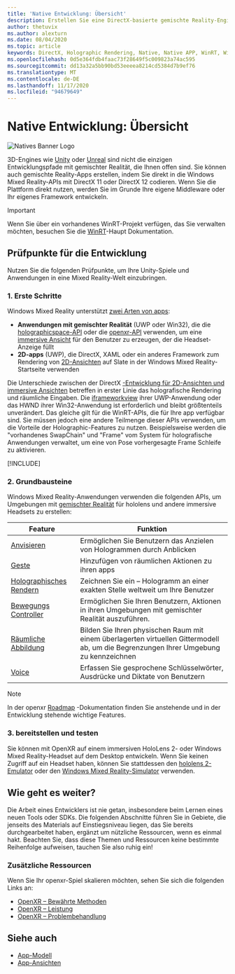 ```yaml
---
title: 'Native Entwicklung: Übersicht'
description: Erstellen Sie eine DirectX-basierte gemischte Reality-Engine, indem Sie die Windows Mixed Reality-APIs direkt verwenden.
author: thetuvix
ms.author: alexturn
ms.date: 08/04/2020
ms.topic: article
keywords: DirectX, Holographic Rendering, Native, Native APP, WinRT, WinRT-APP, Plattform-APIs, benutzerdefiniertes Modul, Middleware, Mixed Reality-Headset, Windows Mixed Reality-Headset, Virtual Reality-Headset
ms.openlocfilehash: 0d5e364fdb4faac73f28649f5c009823a74ac595
ms.sourcegitcommit: dd13a32a5bb90bd53eeeea8214cd5384d7b9ef76
ms.translationtype: MT
ms.contentlocale: de-DE
ms.lasthandoff: 11/17/2020
ms.locfileid: "94679649"
---
```

# <a name="native-development-overview"></a>Native Entwicklung: Übersicht

![Natives Banner Logo](../images/native_logo_banner.png)

3D-Engines wie [Unity](../unity/unity-development-overview.md) oder [Unreal](../unreal/unreal-development-overview.md) sind nicht die einzigen Entwicklungspfade mit gemischter Realität, die Ihnen offen sind. Sie können auch gemischte Reality-Apps erstellen, indem Sie direkt in die Windows Mixed Reality-APIs mit DirectX 11 oder DirectX 12 codieren. Wenn Sie die Plattform direkt nutzen, werden Sie im Grunde Ihre eigene Middleware oder Ihr eigenes Framework entwickeln. 

> [!IMPORTANT]
> Wenn Sie über ein vorhandenes WinRT-Projekt verfügen, das Sie verwalten möchten, besuchen Sie die [WinRT](creating-a-holographic-directx-project.md)-Haupt Dokumentation. 

## <a name="development-checkpoints"></a>Prüfpunkte für die Entwicklung

Nutzen Sie die folgenden Prüfpunkte, um Ihre Unity-Spiele und Anwendungen in eine Mixed Reality-Welt einzubringen.

### <a name="1-getting-started"></a>1. Erste Schritte

Windows Mixed Reality unterstützt [zwei Arten von apps](../../design/app-views.md):
* **Anwendungen mit gemischter Realität** (UWP oder Win32), die die [holographicspace-API](getting-a-holographicspace.md) oder die [openxr-API](openxr.md) verwenden, um eine [immersive Ansicht](../../design/app-views.md) für den Benutzer zu erzeugen, der die Headset-Anzeige füllt
* **2D-apps** (UWP), die DirectX, XAML oder ein anderes Framework zum Rendering von [2D-Ansichten](../../design/app-views.md#2d-views) auf Slate in der Windows Mixed Reality-Startseite verwenden

Die Unterschiede zwischen der DirectX [-Entwicklung für 2D-Ansichten und immersive Ansichten](../../design/app-views.md) betreffen in erster Linie das holografische Rendering und räumliche Eingaben. Die [iframeworkview](https://msdn.microsoft.com/library/windows/apps/windows.applicationmodel.core.iframeworkview.aspx) ihrer UWP-Anwendung oder das HWND ihrer Win32-Anwendung ist erforderlich und bleibt größtenteils unverändert. Das gleiche gilt für die WinRT-APIs, die für Ihre app verfügbar sind. Sie müssen jedoch eine andere Teilmenge dieser APIs verwenden, um die Vorteile der Holographic-Features zu nutzen. Beispielsweise werden die "vorhandenes SwapChain" und "Frame" vom System für holografische Anwendungen verwaltet, um eine von Pose vorhergesagte Frame Schleife zu aktivieren.

[!INCLUDE[](../includes/native-getting-started.md)]

### <a name="2-core-building-blocks"></a>2. Grundbausteine

Windows Mixed Reality-Anwendungen verwenden die folgenden APIs, um Umgebungen mit [gemischter Realität](../../discover/mixed-reality.md) für hololens und andere immersive Headsets zu erstellen:

|  Feature  |  Funktion  |
| --- | --- |
| [Anvisieren](../../design/gaze-and-commit.md) | Ermöglichen Sie Benutzern das Anzielen von Hologrammen durch Anblicken |
| [Geste](../../design/gaze-and-commit.md#composite-gestures) | Hinzufügen von räumlichen Aktionen zu ihren apps |
| [Holographisches Rendern](../platform-capabilities-and-apis/rendering.md) | Zeichnen Sie ein – Hologramm an einer exakten Stelle weltweit um Ihre Benutzer |
| [Bewegungs Controller](../../design/motion-controllers.md) | Ermöglichen Sie Ihren Benutzern, Aktionen in ihren Umgebungen mit gemischter Realität auszuführen. |
| [Räumliche Abbildung](../../design/spatial-mapping.md) | Bilden Sie Ihren physischen Raum mit einem überlagerten virtuellen Gittermodell ab, um die Begrenzungen Ihrer Umgebung zu kennzeichnen |
| [Voice](../../design/voice-input.md) | Erfassen Sie gesprochene Schlüsselwörter, Ausdrücke und Diktate von Benutzern |
 
> [!NOTE]
> In der openxr [Roadmap](openxr.md#roadmap) -Dokumentation finden Sie anstehende und in der Entwicklung stehende wichtige Features.

### <a name="3-deploying-and-testing"></a>3. bereitstellen und testen

Sie können mit OpenXR auf einem immersiven HoloLens 2- oder Windows Mixed Reality-Headset auf dem Desktop entwickeln.  Wenn Sie keinen Zugriff auf ein Headset haben, können Sie stattdessen den [hololens 2-Emulator](../platform-capabilities-and-apis/using-the-hololens-emulator.md) oder den [Windows Mixed Reality-Simulator](../platform-capabilities-and-apis/using-the-windows-mixed-reality-simulator.md) verwenden.

## <a name="whats-next"></a>Wie geht es weiter?

Die Arbeit eines Entwicklers ist nie getan, insbesondere beim Lernen eines neuen Tools oder SDKs. Die folgenden Abschnitte führen Sie in Gebiete, die jenseits des Materials auf Einstiegsniveau liegen, das Sie bereits durchgearbeitet haben, ergänzt um nützliche Ressourcen, wenn es einmal hakt. Beachten Sie, dass diese Themen und Ressourcen keine bestimmte Reihenfolge aufweisen, tauchen Sie also ruhig ein!

### <a name="additional-resources"></a>Zusätzliche Ressourcen

Wenn Sie Ihr openxr-Spiel skalieren möchten, sehen Sie sich die folgenden Links an:

* [OpenXR – Bewährte Methoden](openxr-best-practices.md)
* [OpenXR – Leistung](openxr-performance.md)
* [OpenXR – Problembehandlung](openxr-troubleshooting.md)

## <a name="see-also"></a>Siehe auch
* [App-Modell](../../design/app-model.md)
* [App-Ansichten](../../design/app-views.md)
